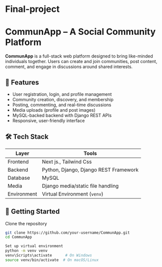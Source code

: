 # Final-project

# CommunApp – A Social Community Platform

**CommunApp** is a full-stack web platform designed to bring like-minded individuals together. Users can create and join communities, post content, comment, and engage in discussions around shared interests.

## 🌟 Features

- User registration, login, and profile management  
- Community creation, discovery, and membership  
- Posting, commenting, and real-time discussions  
- Media uploads (profile and post images)  
- MySQL-backed backend with Django REST APIs  
- Responsive, user-friendly interface

## 🛠️ Tech Stack

| Layer      | Tools                                 |
|------------|----------------------------------------|
| Frontend   | Next js., Tailwind Css    |
| Backend    | Python, Django, Django REST Framework  |
| Database   | MySQL                                  |
| Media      | Django media/static file handling      |
| Environment| Virtual Environment (`venv`)           |

## 🚀 Getting Started

 Clone the repository
```bash
git clone https://github.com/your-username/CommunApp.git
cd CommunApp

Set up virtual environment
python -m venv venv
venv\Scripts\activate      # On Windows
source venv/bin/activate  # On macOS/Linux




